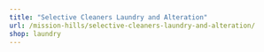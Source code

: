 ```yaml
---
title: "Selective Cleaners Laundry and Alteration"
url: /mission-hills/selective-cleaners-laundry-and-alteration/
shop: laundry
---
```

